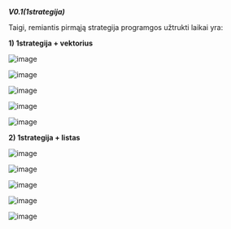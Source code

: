 ***V0.1(1strategija)***

Taigi, remiantis pirmąją strategija programgos užtrukti laikai yra:

**1) 1strategija + vektorius**

![image](https://user-images.githubusercontent.com/91281608/142682746-1f99173e-eea3-4f03-aee2-e75c37a8eab7.png)

![image](https://user-images.githubusercontent.com/91281608/142681638-e78d4249-3d48-40f7-a51d-f039b0d7d17e.png)

![image](https://user-images.githubusercontent.com/91281608/142681748-17c2d721-012a-4b81-b734-9c7124a5d468.png)

![image](https://user-images.githubusercontent.com/91281608/142681849-42e83093-7dae-48de-9ae5-ac527706d17c.png)

![image](https://user-images.githubusercontent.com/91281608/142682378-d0993d92-e029-4581-8d6f-5eac72cc7266.png)

**2) 1strategija + listas**

![image](https://user-images.githubusercontent.com/91281608/144310834-10eb1cbc-007e-4203-8346-34b5decb28d1.png)

![image](https://user-images.githubusercontent.com/91281608/144310890-37d3f2e0-8c7f-46cd-a09c-754fa957a180.png)

![image](https://user-images.githubusercontent.com/91281608/144310943-282dc4ca-9fff-4287-8bb1-567e8c6358a5.png)

![image](https://user-images.githubusercontent.com/91281608/144311259-73c3d036-74a6-43fb-9aba-781fbbac0486.png)

![image](https://user-images.githubusercontent.com/91281608/144311811-b5accfdf-2a7e-40f0-a851-6b276c97222d.png)



